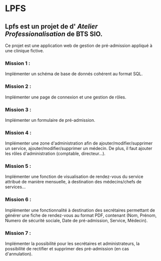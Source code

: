 # LPFS

## Lpfs est un projet de d' *Atelier Professionalisation* de BTS SIO.
Ce projet est une application web de gestion de pré-admission appliqué à une clinique fictive.

### Mission 1 :
Implémenter un schéma de base de donnés cohérent au format SQL.

### Mission 2 :
Implémenter une page de connexion et une gestion de rôles.

### Mission 3 :
Implémenter un formulaire de pré-admission.

### Mission 4 :
Implémenter une zone d'administration afin de ajouter/modifier/supprimer un service, ajouter/modifier/supprimer un médecin.
De plus, il faut ajouter les rôles d'administration (comptable, directeur...).

### Mission 5 :
Implémenter une fonction de visualisation de rendez-vous du service attribué de manière mensuelle, à destination des médecins/chefs de services...

### Mission 6 :
Implémenter une fonctionnalité à destination des secrétaires permettant de générer une fiche de rendez-vous au format PDF, contenant (Nom, Prénom, Numero de sécurité sociale, Date de pré-admission, Service, Médecin).

### Mission 7 :
Implémenter la possibilité pour les secrétaires et administrateurs, la possibilité de rectifier et supprimer des pré-admission (en cas d'annulation).
